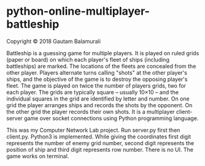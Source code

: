 # python-online-multiplayer-battleship
Copyright © 2018 Gautam Balamurali

Battleship is a guessing game for multiple players. It is played on ruled grids
(paper or board) on which each player's fleet of ships (including battleships) are
marked. The locations of the fleets are concealed from the other player. Players
alternate turns calling "shots" at the other player's ships, and the objective of the
game is to destroy the opposing player's fleet.
The game is played on twice the number of players grids, two for each player.
The grids are typically square – usually 10×10 – and the individual squares in
the grid are identified by letter and number. On one grid the player arranges
ships and records the shots by the opponent. On the other grid the player
records their own shots. It is a multiplayer client-server game over socket
connections using Python programming language.

This was my Computer Network Lab project. Run server.py first then client.py. Python3 is implemented. While giving the coordinates first digit represents the number of enemy grid number, second digit represents the position of ship and third digit represents row number. There is no UI. The game works on terminal.
